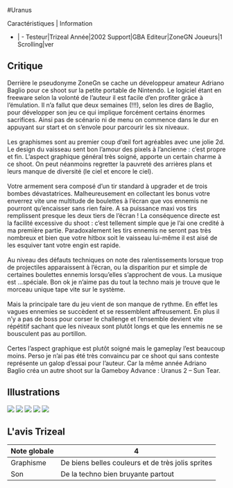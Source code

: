 #Uranus

Caractéristiques | Information
- | -
Testeur|Trizeal
Année|2002
Support|GBA
Editeur|ZoneGN
Joueurs|1
Scrolling|ver

## Critique
Derrière le pseudonyme ZoneGn se cache un développeur amateur Adriano Baglio pour ce shoot sur la petite portable de Nintendo. Le logiciel étant en freeware selon la volonté de l’auteur il est facile d’en profiter grâce à l’émulation. Il n’a fallut que deux semaines (!!!), selon les dires de Baglio, pour développer son jeu ce qui implique forcément certains énormes sacrifices. Ainsi pas de scénario ni de menu on commence dans le dur en appuyant sur start et on s’envole pour parcourir les six niveaux.<br/><br/>Les graphismes sont au premier coup d’œil fort agréables avec une jolie 2d. Le design du vaisseau sent bon l’amour des pixels à l’ancienne : c’est propre et fin. L’aspect graphique général très soigné, apporte un certain charme à ce shoot. On peut néanmoins regretter la pauvreté des arrières plans et leurs manque de diversité (le ciel et encore le ciel).<br/><br/>Votre armement sera composé d’un tir standard à upgrader et de trois bombes dévastatrices. Malheureusement en collectant les bonus votre enverrez vite une multitude de boulettes à l’écran que vos ennemis ne pourront qu’encaisser sans rien faire. A sa puissance maxi vos tirs remplissent presque les deux tiers de l’écran ! La conséquence directe est la facilité excessive du shoot : c’est tellement simple que je l’ai one credité à ma première partie. Paradoxalement les tirs ennemis ne seront pas très nombreux et bien que votre hitbox soit le vaisseau lui-même il est aisé de les esquiver tant votre engin est rapide.<br/><br/>Au niveau des défauts techniques on note des ralentissements lorsque trop de projectiles apparaissent à l’écran, ou la disparition pur et simple de certaines boulettes ennemis lorsqu’elles s’approchent de vous. La musique est …spéciale. Bon ok je n’aime pas du tout la techno mais je trouve que le morceau unique tape vite sur le système.<br/><br/>Mais la principale tare du jeu vient de son manque de rythme. En effet les vagues ennemies se succèdent et se ressemblent affreusement. En plus il n’y a pas de boss pour corser le challenge et l’ensemble devient vite répétitif sachant que les niveaux sont plutôt longs et que les ennemis ne se bousculent pas au portillon.<br/><br/>Certes l’aspect graphique est plutôt soigné mais le gameplay l’est beaucoup moins. Perso je n’ai pas été très convaincu par ce shoot qui sans conteste représente un galop d’essai pour l’auteur. Car la même année Adriano Baglio créa un autre shoot sur la Gameboy Advance : Uranus 2 – Sun Tear.<br/>

## Illustrations
![](http://www.shmup.com/images/thumbs/img_fiche_1_1344.png)
![](http://www.shmup.com/images/thumbs/img_fiche_2_1344.png)
![](http://www.shmup.com/images/thumbs/img_fiche_3_1344.png)
![](http://www.shmup.com/images/thumbs/img_fiche_4_1344.png)
![](http://www.shmup.com/images/thumbs/)

## L'avis Trizeal
Note globale|4
-|-
Graphisme|De biens belles couleurs et de très jolis sprites
Son|De la techno bien bruyante partout
